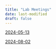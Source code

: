 ```yaml
---
title: "Lab Meetings"
date: last-modified
draft: false
---
```


[2024-05-13](www.mparfyonov.com/labmtg/2024-05-13.html)

[2024-08-02](www.mparfyonov.com/labmtg/lab-mtg-2024-08-02.html)